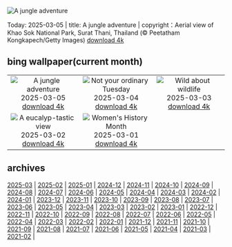 ![A jungle adventure](https://cn.bing.com/th?id=OHR.SuratThani_EN-US3326265231_UHD.jpg&w=1000)

Today: 2025-03-05 | title: A jungle adventure | copyright：Aerial view of Khao Sok National Park, Surat Thani, Thailand (© Peetatham Kongkapech/Getty Images) [download 4k](https://cn.bing.com/th?id=OHR.SuratThani_EN-US3326265231_UHD.jpg)

## bing wallpaper(current month)

|  |  |  |
| :----: | :----: | :----: |
| ![A jungle adventure](https://cn.bing.com/th?id=OHR.SuratThani_EN-US3326265231_UHD.jpg&pid=hp&w=384&h=216&rs=1&c=4) <br/>2025-03-05 [download 4k](https://cn.bing.com/th?id=OHR.SuratThani_EN-US3326265231_UHD.jpg)| ![Not your ordinary Tuesday](https://cn.bing.com/th?id=OHR.MardiGrasJackson_EN-US3277683692_UHD.jpg&pid=hp&w=384&h=216&rs=1&c=4) <br/>2025-03-04 [download 4k](https://cn.bing.com/th?id=OHR.MardiGrasJackson_EN-US3277683692_UHD.jpg)| ![Wild about wildlife](https://cn.bing.com/th?id=OHR.HornbillPair_EN-US3168408482_UHD.jpg&pid=hp&w=384&h=216&rs=1&c=4) <br/>2025-03-03 [download 4k](https://cn.bing.com/th?id=OHR.HornbillPair_EN-US3168408482_UHD.jpg)|
| ![A eucalyp-tastic view](https://cn.bing.com/th?id=OHR.EucalyptusForest_EN-US3015819767_UHD.jpg&pid=hp&w=384&h=216&rs=1&c=4) <br/>2025-03-02 [download 4k](https://cn.bing.com/th?id=OHR.EucalyptusForest_EN-US3015819767_UHD.jpg)| ![Women's History Month](https://cn.bing.com/th?id=OHR.SuffragetteCity_EN-US2883743791_UHD.jpg&pid=hp&w=384&h=216&rs=1&c=4) <br/>2025-03-01 [download 4k](https://cn.bing.com/th?id=OHR.SuffragetteCity_EN-US2883743791_UHD.jpg)|

## archives

[2025-03](./archives/2025-03.md) | [2025-02](./archives/2025-02.md) | [2025-01](./archives/2025-01.md) | [2024-12](./archives/2024-12.md) | [2024-11](./archives/2024-11.md) | [2024-10](./archives/2024-10.md) | [2024-09](./archives/2024-09.md) | [2024-08](./archives/2024-08.md) |
[2024-07](./archives/2024-07.md) | [2024-06](./archives/2024-06.md) | [2024-05](./archives/2024-05.md) | [2024-04](./archives/2024-04.md) | [2024-03](./archives/2024-03.md) | [2024-02](./archives/2024-02.md) | [2024-01](./archives/2024-01.md) | [2023-12](./archives/2023-12.md) |
[2023-11](./archives/2023-11.md) | [2023-10](./archives/2023-10.md) | [2023-09](./archives/2023-09.md) | [2023-08](./archives/2023-08.md) | [2023-07](./archives/2023-07.md) | [2023-06](./archives/2023-06.md) | [2023-05](./archives/2023-05.md) | [2023-04](./archives/2023-04.md) |
[2023-03](./archives/2023-03.md) | [2023-02](./archives/2023-02.md) | [2023-01](./archives/2023-01.md) | [2022-12](./archives/2022-12.md) | [2022-11](./archives/2022-11.md) | [2022-10](./archives/2022-10.md) | [2022-09](./archives/2022-09.md) | [2022-08](./archives/2022-08.md) |
[2022-07](./archives/2022-07.md) | [2022-06](./archives/2022-06.md) | [2022-05](./archives/2022-05.md) | [2022-04](./archives/2022-04.md) | [2022-03](./archives/2022-03.md) | [2022-02](./archives/2022-02.md) | [2022-01](./archives/2022-01.md) | [2021-12](./archives/2021-12.md) |
[2021-11](./archives/2021-11.md) | [2021-10](./archives/2021-10.md) | [2021-09](./archives/2021-09.md) | [2021-08](./archives/2021-08.md) | [2021-07](./archives/2021-07.md) | [2021-06](./archives/2021-06.md) | [2021-05](./archives/2021-05.md) | [2021-04](./archives/2021-04.md) |
[2021-03](./archives/2021-03.md) | [2021-02](./archives/2021-02.md) |
